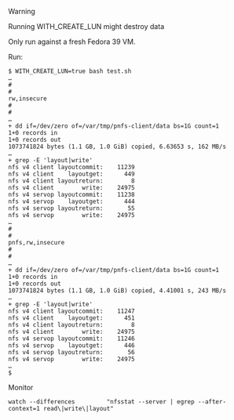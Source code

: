 
> [!WARNING]
> Running WITH_CREATE_LUN might destroy data

Only run against a fresh Fedora 39 VM.

Run:

    $ WITH_CREATE_LUN=true bash test.sh
    …
    #
    #
    rw,insecure
    #
    #
    …
    + dd if=/dev/zero of=/var/tmp/pnfs-client/data bs=1G count=1
    1+0 records in
    1+0 records out
    1073741824 bytes (1.1 GB, 1.0 GiB) copied, 6.63653 s, 162 MB/s
    …
    + grep -E 'layout|write'
    nfs v4 client layoutcommit:    11239 
    nfs v4 client    layoutget:      449 
    nfs v4 client layoutreturn:        8 
    nfs v4 client        write:    24975 
    nfs v4 servop layoutcommit:    11238 
    nfs v4 servop    layoutget:      444 
    nfs v4 servop layoutreturn:       55 
    nfs v4 servop        write:    24975 
    …
    #
    #
    pnfs,rw,insecure
    #
    #
    …
    + dd if=/dev/zero of=/var/tmp/pnfs-client/data bs=1G count=1
    1+0 records in
    1+0 records out
    1073741824 bytes (1.1 GB, 1.0 GiB) copied, 4.41001 s, 243 MB/s
    …
    + grep -E 'layout|write'
    nfs v4 client layoutcommit:    11247 
    nfs v4 client    layoutget:      451 
    nfs v4 client layoutreturn:        8 
    nfs v4 client        write:    24975 
    nfs v4 servop layoutcommit:    11246 
    nfs v4 servop    layoutget:      446 
    nfs v4 servop layoutreturn:       56 
    nfs v4 servop        write:    24975 
    …
    $

Monitor

    watch --differences         "nfsstat --server | egrep --after-context=1 read\|write\|layout"
